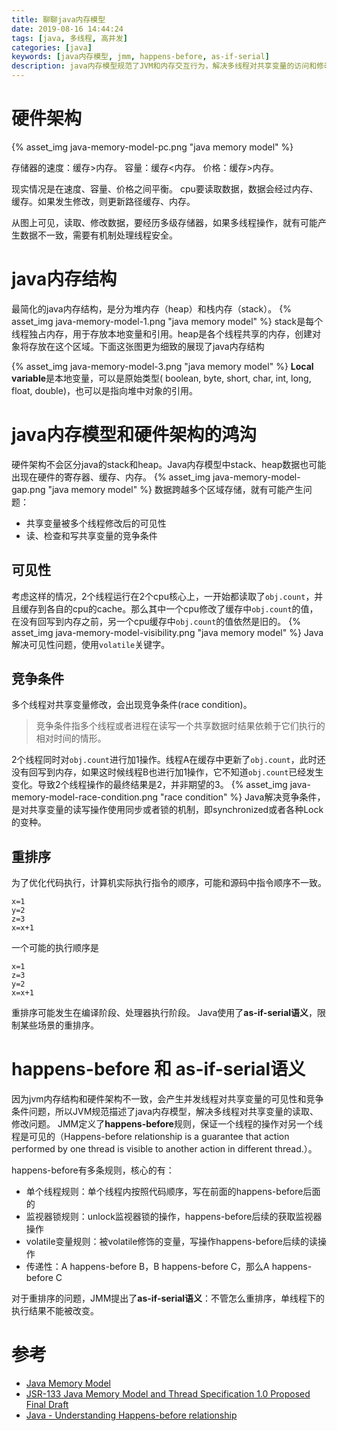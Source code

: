 ```yaml
---
title: 聊聊java内存模型
date: 2019-08-16 14:44:24
tags: [java, 多线程, 高并发]
categories: [java]
keywords: [java内存模型, jmm, happens-before, as-if-serial]
description: java内存模型规范了JVM和内存交互行为，解决多线程对共享变量的访问和修改的安全性，以及约束指令重排序；主要包括happens-before规则和as-if-serial语义。
---
```


# 硬件架构

{% asset_img java-memory-model-pc.png "java memory model" %}

存储器的速度：缓存>内存。
容量：缓存<内存。
价格：缓存>内存。

现实情况是在速度、容量、价格之间平衡。
cpu要读取数据，数据会经过内存、缓存。如果发生修改，则更新路径缓存、内存。

从图上可见，读取、修改数据，要经历多级存储器，如果多线程操作，就有可能产生数据不一致，需要有机制处理线程安全。

# java内存结构

最简化的java内存结构，是分为堆内存（heap）和栈内存（stack）。
{% asset_img java-memory-model-1.png "java memory model"  %}
stack是每个线程独占内存，用于存放本地变量和引用。heap是各个线程共享的内存，创建对象将存放在这个区域。下面这张图更为细致的展现了java内存结构

{% asset_img java-memory-model-3.png "java memory model" %}
**Local variable**是本地变量，可以是原始类型( boolean, byte, short, char, int, long, float, double)，也可以是指向堆中对象的引用。

# java内存模型和硬件架构的鸿沟

硬件架构不会区分java的stack和heap。Java内存模型中stack、heap数据也可能出现在硬件的寄存器、缓存、内存。
{% asset_img java-memory-model-gap.png "java memory model" %}
数据跨越多个区域存储，就有可能产生问题：
- 共享变量被多个线程修改后的可见性
- 读、检查和写共享变量的竞争条件

## 可见性

考虑这样的情况，2个线程运行在2个cpu核心上，一开始都读取了`obj.count`，并且缓存到各自的cpu的cache。那么其中一个cpu修改了缓存中`obj.count`的值，在没有回写到内存之前，另一个cpu缓存中`obj.count`的值依然是旧的。
{% asset_img java-memory-model-visibility.png "java memory model" %}
Java解决可见性问题，使用`volatile`关键字。

## 竞争条件

多个线程对共享变量修改，会出现竞争条件(race condition)。
>竞争条件指多个线程或者进程在读写一个共享数据时结果依赖于它们执行的相对时间的情形。

2个线程同时对`obj.count`进行加1操作。线程A在缓存中更新了`obj.count`，此时还没有回写到内存，如果这时候线程B也进行加1操作，它不知道`obj.count`已经发生变化。导致2个线程操作的最终结果是2，并非期望的3。
{% asset_img java-memory-model-race-condition.png "race condition" %}
Java解决竞争条件，是对共享变量的读写操作使用同步或者锁的机制，即synchronized或者各种Lock的变种。

## 重排序

为了优化代码执行，计算机实际执行指令的顺序，可能和源码中指令顺序不一致。
```
x=1
y=2
z=3
x=x+1
```
一个可能的执行顺序是
```
x=1
z=3
y=2
x=x+1
```
重排序可能发生在编译阶段、处理器执行阶段。
Java使用了**as-if-serial语义**，限制某些场景的重排序。

# happens-before 和 as-if-serial语义

因为jvm内存结构和硬件架构不一致，会产生并发线程对共享变量的可见性和竞争条件问题，所以JVM规范描述了java内存模型，解决多线程对共享变量的读取、修改问题。
JMM定义了**happens-before**规则，保证一个线程的操作对另一个线程是可见的（Happens-before relationship is a guarantee that action performed by one thread is visible to another action in different thread.）。

happens-before有多条规则，核心的有：
- 单个线程规则：单个线程内按照代码顺序，写在前面的happens-before后面的
- 监视器锁规则：unlock监视器锁的操作，happens-before后续的获取监视器操作
- volatile变量规则：被volatile修饰的变量，写操作happens-before后续的读操作
- 传递性：A happens-before B，B happens-before C，那么A happens-before C

对于重排序的问题，JMM提出了**as-if-serial语义**：不管怎么重排序，单线程下的执行结果不能被改变。

# 参考

- [Java Memory Model](http://tutorials.jenkov.com/java-concurrency/java-memory-model.html)
- [JSR-133 Java Memory Model and Thread Specification 1.0 Proposed Final Draft](https://download.oracle.com/otndocs/jcp/memory_model-1.0-pfd-spec-oth-JSpec/)
- [Java - Understanding Happens-before relationship](https://www.logicbig.com/tutorials/core-java-tutorial/java-multi-threading/happens-before.html)



	
